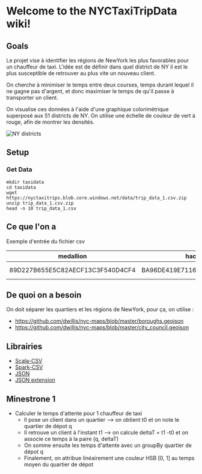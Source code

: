 # Welcome to the NYCTaxiTripData wiki!

## Goals

Le projet vise à identifier les régions de NewYork les plus favorables pour un chauffeur de taxi. L'idée est de définir dans quel district de NY il est le plus susceptible de retrouver au plus vite un nouveau client.

On cherche à minimiser le temps entre deux courses, temps durant lequel il ne gagne pas d'argent, et donc maximiser le temps de qu'il passe à transporter un client.

On visualise ces données à l'aide d'une graphique colorimétrique superposé aux 51 districts de NY. On utilise une échelle de couleur de vert à rouge, afin de montrer les densités.

![NY districts](http://img15.hostingpics.net/pics/454243outputjanvier.png)

## Setup
### Get Data
    mkdir taxidata
    cd taxidata
    wget https://nyctaxitrips.blob.core.windows.net/data/trip_data_1.csv.zip
    unzip trip_data_1.csv.zip
    head -n 10 trip_data_1.csv

## Ce que l'on a

Exemple d'entrée du fichier csv

| medallion | hack_license | vendor_id | rate_code | store_and_fwd_flag | pickup_datetime | dropoff_datetime | passenger_count | trip_time_in_secs | trip_distance | pickup_longitude | pickup_latitude | dropoff_longitude | dropoff_latitude |
| -------- | -------- | -------- | -------- | -------- | -------- | -------- | -------- | -------- | -------- | -------- | -------- | -------- | -------- |
| 89D227B655E5C82AECF13C3F540D4CF4 | BA96DE419E711691B9445D6A6307C170 | CMT | 1 | N | 2013-01-01 15:11:48 | 2013-01-01 15:18:10 | 4 | 382 | 1.00 | -73.978165 | 40.757977 | -73.989838 | 40.751171 |


## De quoi on a besoin

On doit séparer les quartiers et les régions de NewYork, pour ça, on utilise : 
- https://github.com/dwillis/nyc-maps/blob/master/boroughs.geojson
- https://github.com/dwillis/nyc-maps/blob/master/city_council.geojson

## Librairies

- [Scala-CSV](https://github.com/tototoshi/scala-csv)
- [Spark-CSV](https://github.com/databricks/spark-csv)
- [JSON](https://www.playframework.com/documentation/2.3.x/ScalaJson)
- [JSON extension](https://github.com/mandubian/play-json-zipper)

## Minestrone 1
* Calculer le temps d'attente pour 1 chauffeur de taxi
  * Il pose un client dans un quartier --> on obtient t0 et on note le quartier de dépot q
  * Il retrouve un client à l'instant t1 --> on calcule deltaT = t1 -t0 et on associe ce temps à la paire (q, deltaT)
  * On somme ensuite les temps d'attente avec un groupBy quartier de dépot q
  * Finalement, on attribue linéairement une couleur HSB [0, 1] au temps moyen du quartier de dépot
